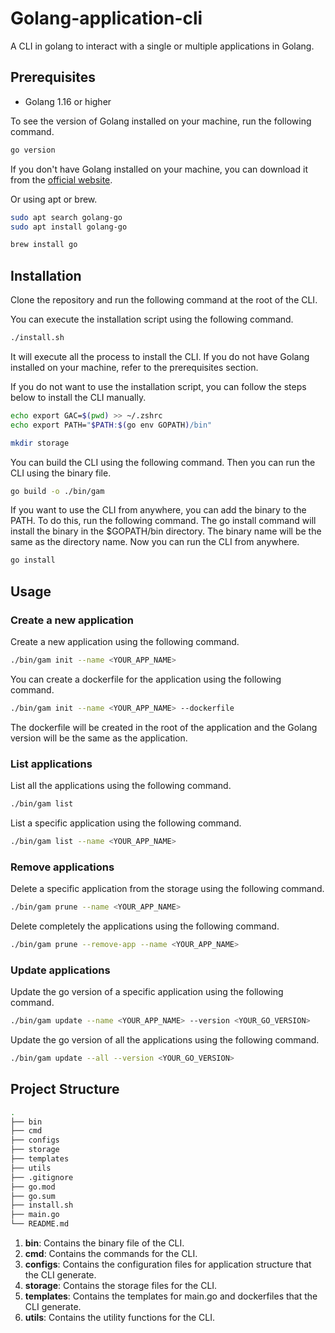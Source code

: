 # Golang-application-cli
A CLI in golang to interact with a single or multiple applications in Golang.

## Prerequisites

- Golang 1.16 or higher

To see the version of Golang installed on your machine, run the following command.

```bash
go version
```

If you don't have Golang installed on your machine, you can download it from the [official website](https://golang.org/dl/).

Or using apt or brew.

```bash
sudo apt search golang-go
sudo apt install golang-go
```

```bash
brew install go
```

## Installation

Clone the repository and run the following command at the root of the CLI.

You can execute the installation script using the following command.
```bash
./install.sh
```

It will execute all the process to install the CLI.
If you do not have Golang installed on your machine, refer to the prerequisites section.

If you do not want to use the installation script, you can follow the steps below to install the CLI manually.

```bash
echo export GAC=$(pwd) >> ~/.zshrc
echo export PATH="$PATH:$(go env GOPATH)/bin"
```

```bash
mkdir storage
```

You can build the CLI using the following command.
Then you can run the CLI using the binary file.

```bash
go build -o ./bin/gam
```

If you want to use the CLI from anywhere, you can add the binary to the PATH. To do this, run the following command.
The go install command will install the binary in the $GOPATH/bin directory.
The binary name will be the same as the directory name.
Now you can run the CLI from anywhere.

```bash
go install
```

## Usage

### Create a new application

Create a new application using the following command.

```bash
./bin/gam init --name <YOUR_APP_NAME>
```

You can create a dockerfile for the application using the following command.

```bash
./bin/gam init --name <YOUR_APP_NAME> --dockerfile
```

The dockerfile will be created in the root of the application and the Golang version will be the same as the application.

### List applications

List all the applications using the following command.

```bash
./bin/gam list
```

List a specific application using the following command.

```bash
./bin/gam list --name <YOUR_APP_NAME>
```

### Remove applications

Delete a specific application from the storage using the following command.

```bash
./bin/gam prune --name <YOUR_APP_NAME>
```

Delete completely the applications using the following command.

```bash
./bin/gam prune --remove-app --name <YOUR_APP_NAME>
```

### Update applications

Update the go version of a specific application using the following command.

```bash
./bin/gam update --name <YOUR_APP_NAME> --version <YOUR_GO_VERSION>
```

Update the go version of all the applications using the following command.

```bash
./bin/gam update --all --version <YOUR_GO_VERSION>
```

## Project Structure

```bash
.
├── bin
├── cmd
├── configs
├── storage
├── templates
├── utils
├── .gitignore
├── go.mod
├── go.sum
├── install.sh
├── main.go
└── README.md

```

1. **bin**: Contains the binary file of the CLI.
2. **cmd**: Contains the commands for the CLI.
3. **configs**: Contains the configuration files for application structure that the CLI generate.
4. **storage**: Contains the storage files for the CLI.
5. **templates**: Contains the templates for main.go and dockerfiles that the CLI generate.
6. **utils**: Contains the utility functions for the CLI.
